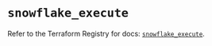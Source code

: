 # `snowflake_execute`

Refer to the Terraform Registry for docs: [`snowflake_execute`](https://registry.terraform.io/providers/snowflake-labs/snowflake/1.0.5/docs/resources/execute).
